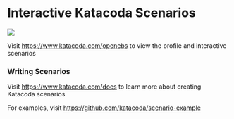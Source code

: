 # Interactive Katacoda Scenarios

[![](http://shields.katacoda.com/katacoda/openebs/count.svg)](https://www.katacoda.com/openebs "Get your profile on Katacoda.com")

Visit https://www.katacoda.com/openebs to view the profile and interactive scenarios

### Writing Scenarios
Visit https://www.katacoda.com/docs to learn more about creating Katacoda scenarios

For examples, visit https://github.com/katacoda/scenario-example
